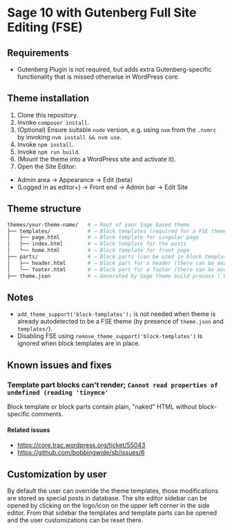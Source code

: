 # Sage 10 with Gutenberg Full Site Editing (FSE)

## Requirements

- Gutenberg Plugin is not required, but adds extra Gutenberg-specific functionality that is missed otherwise in WordPress core.

## Theme installation

1. Clone this repository.
2. Invoke `composer install`.
3. (Optional) Ensure suitable `node` version, e.g. using `nvm` from the `.nvmrc` by invoking `nvm install && nvm use`.
4. Invoke `npm install`.
5. Invoke `npm run build`.
6. (Mount the theme into a WordPress site and activate it).
7. Open the Site Editor:
  - Admin area → Appearance → Edit (beta)
  - (Logged in as editor+) → Front end → Admin bar → Edit Site

## Theme structure

```sh
themes/your-theme-name/   # → Root of your Sage based theme
├── templates/            # → Block templates (required for a FSE theme) (formerly named `block-templates`)
│   ├── page.html         # → Block template for singular page
│   ├── index.html        # → Block template for the posts
│   └── home.html         # → Block template for front page
├── parts/                # → Block parts (can be used in block templates, among others) (formerly named `block-parts`)
│   ├── header.html       # → Block part for a header (there can be more headers, if needed)
│   └── footer.html       # → Block part for a footer (there can be more footers, if needed)
├── theme.json            # → Generated by Sage theme build process (`bud`) or directly edited (required for a FSE theme)
```

## Notes

- `add_theme_support('block-templates');` is not needed when theme is already autodetected to be a FSE theme (by presence of `theme.json` and `templates/`).
- Disabling FSE using `remove_theme_support('block-templates')` is ignored when block templates are in place.

## Known issues and fixes

### Template part blocks can't render; `Cannot read properties of undefined (reading 'tinymce'`

Block template or block parts contain plain, "naked" HTML without block-specific comments.

#### Related issues

- <https://core.trac.wordpress.org/ticket/55043>
- <https://github.com/bobbingwide/sb/issues/6>

## Customization by user
By default the user can override the theme templates, those modifications are stored as special posts in database.
The site editor sidebar can be opened by clicking on the logo/icon on the upper left corner in the side editor.
From that sidebar the templates and template parts can be opened and the user customizations can be reset there.
